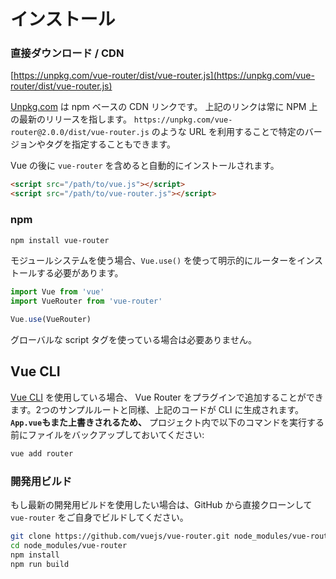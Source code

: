 # インストール

### 直接ダウンロード / CDN

[https://unpkg.com/vue-router/dist/vue-router.js](https://unpkg.com/vue-router/dist/vue-router.js)

<!--email_off-->
[Unpkg.com](https://unpkg.com) は npm ベースの CDN リンクです。 上記のリンクは常に NPM 上の最新のリリースを指します。 `https://unpkg.com/vue-router@2.0.0/dist/vue-router.js` のような URL を利用することで特定のバージョンやタグを指定することもできます。
<!--/email_off-->

Vue の後に `vue-router` を含めると自動的にインストールされます。

``` html
<script src="/path/to/vue.js"></script>
<script src="/path/to/vue-router.js"></script>
```

### npm

``` bash
npm install vue-router
```

モジュールシステムを使う場合、`Vue.use()` を使って明示的にルーターをインストールする必要があります。

``` js
import Vue from 'vue'
import VueRouter from 'vue-router'

Vue.use(VueRouter)
```

グローバルな script タグを使っている場合は必要ありません。

## Vue CLI

[Vue CLI](https://cli.vuejs.org/) を使用している場合、 Vue Router をプラグインで追加することができます。2つのサンプルルートと同様、上記のコードが CLI に生成されます。**`App.vue`もまた上書きされるため、** プロジェクト内で以下のコマンドを実行する前にファイルをバックアップしておいてください:

```sh
vue add router
```

### 開発用ビルド

もし最新の開発用ビルドを使用したい場合は、GitHub から直接クローンして `vue-router` をご自身でビルドしてください。

``` bash
git clone https://github.com/vuejs/vue-router.git node_modules/vue-router
cd node_modules/vue-router
npm install
npm run build
```
